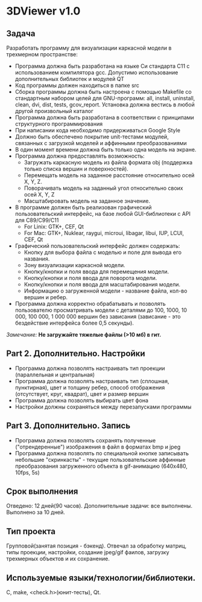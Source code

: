 # 3DViewer v1.0

## Задача
Разработать программу для визуализации каркасной модели в трехмерном пространстве:

- Программа должна быть разработана на языке Си стандарта C11 с использованием компилятора gcc. Допустимо использование дополнительных библиотек и модулей QT
- Код программы должен находиться в папке src 
- Сборка программы должна быть настроена с помощью Makefile со стандартным набором целей для GNU-программ: all, install, uninstall, clean, dvi, dist, tests, gcov_report. Установка должна вестись в любой другой произвольный каталог
- Программа должна быть разработана в соответствии с принципами структурного программирования
- При написании кода необходимо придерживаться Google Style
- Должно быть обеспечено покрытие unit-тестами модулей, связанных с загрузкой моделей и аффинными преобразованиями
- В один момент времени должна быть только одна модель на экране.
- Программа должна предоставлять возможность:
    - Загружать каркасную модель из файла формата obj (поддержка только списка вершин и поверхностей).
    - Перемещать модель на заданное расстояние относительно осей X, Y, Z.
    - Поворачивать модель на заданный угол относительно своих осей X, Y, Z
    - Масштабировать модель на заданное значение.
- В программе должен быть реализован графический пользовательский интерфейс, на базе любой GUI-библиотеки с API для C89/C99/C11 <br/>
  * For Linix: GTK+, CEF, Qt<br/>
  * For Mac: GTK+, Nuklear, raygui, microui, libagar, libui, IUP, LCUI, CEF, Qt
- Графический пользовательский интерфейс должен содержать:
    - Кнопку для выбора файла с моделью и поле для вывода его названия.
    - Зону визуализации каркасной модели.
    - Кнопку/кнопки и поля ввода для перемещения модели. 
    - Кнопку/кнопки и поля ввода для поворота модели. 
    - Кнопку/кнопки и поля ввода для масштабирования модели.  
    - Информацию о загруженной модели - название файла, кол-во вершин и ребер.
- Программа должна корректно обрабатывать и позволять пользователю просматривать модели с деталями до 100, 1000, 10 000, 100 000, 1 000 000 вершин без зависания (зависание - это бездействие интерфейса более 0,5 секунды).

*Замечание:* **Не загружайте тяжелые файлы (>10 мб) в гит.**

## Part 2. Дополнительно. Настройки

 - Программа должна позволять настраивать тип проекции (параллельная и центральная)
 - Программа должна позволять настраивать тип (сплошная, пунктирная), цвет и толщину ребер, способ отображения (отсутствует, круг, квадрат), цвет и размер вершин
 - Программа должна позволять выбирать цвет фона
 - Настройки должны сохраняться между перезапусками программы

 ## Part 3. Дополнительно. Запись

 - Программа должна позволять сохранять полученные ("отрендеренные") изображения в файл в форматах bmp и jpeg
 - Программа должна позволять по специальной кнопке записывать небольшие "скринкасты" - текущие пользовательские аффинные преобразования загруженного объекта в gif-анимацию (640x480, 10fps, 5s)
## Срок выполнения
Отведено: 12 дней(90 часов).
Дополнительные задачи: все выполнены.
Выполнено за 10 дней.
## Тип проекта
Групповой(занятая позиция - бэкенд). Отвечал за обработку матриц, типы проекции, настройки, создание jpeg/gif фаилов, загрузку трехмерных объектов и их сохранение.
## Используемые языки/технологии/библиотеки.
С, make, <check.h>(юнит-тесты), Qt.
